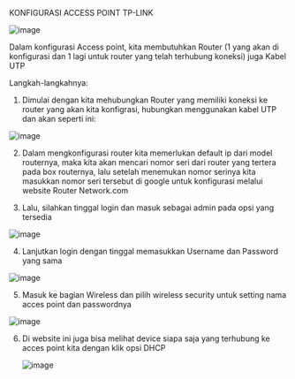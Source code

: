 KONFIGURASI ACCESS POINT TP-LINK

![image](https://github.com/firehooman/Laprak-Jaringan-Komputer/assets/126407683/1b10d790-8213-4b69-81c3-9031eacce2e9)

    
   Dalam konfigurasi Access point, kita membutuhkan Router (1 yang akan di konfigurasi dan 1 lagi untuk router yang telah terhubung koneksi) juga Kabel UTP

   Langkah-langkahnya:

   1. Dimulai dengan kita mehubungkan Router yang memiliki koneksi ke router yang akan kita konfigrasi, hubungkan menggunakan kabel UTP dan akan seperti ini:

  ![image](https://github.com/firehooman/Laprak-Jaringan-Komputer/assets/126407683/442dbb13-e32a-43b6-9f09-226f0c166933)
  
   2. Dalam mengkonfigurasi router kita memerlukan default ip dari model routernya, maka kita akan mencari nomor seri dari router yang tertera pada box routernya, lalu setelah menemukan nomor serinya kita masukkan nomor seri tersebut di google untuk konfigurasi melalui website Router Network.com

   3. Lalu, silahkan tinggal login dan masuk sebagai admin pada opsi yang tersedia

  ![image](https://github.com/firehooman/Laprak-Jaringan-Komputer/assets/126407683/dc7775a0-ba4f-4f4a-84b6-ef0fdebd1b2f)

      
   4. Lanjutkan login dengan tinggal memasukkan Username dan Password yang sama

  ![image](https://github.com/firehooman/Laprak-Jaringan-Komputer/assets/126407683/6b98c27f-b3e8-4b9d-a5fb-c59895cad8a9)

  5. Masuk ke bagian Wireless dan pilih wireless security untuk setting nama acces point dan passwordnya

  ![image](https://github.com/firehooman/Laprak-Jaringan-Komputer/assets/126407683/9d3836f3-5ead-4281-9c28-582a5ff56607)

  6. Di website ini juga bisa melihat device siapa saja yang terhubung ke acces point kita dengan klik opsi DHCP

     ![image](https://github.com/firehooman/Laprak-Jaringan-Komputer/assets/126407683/48d46252-d268-4a51-b7a2-d58c68e3386d)


